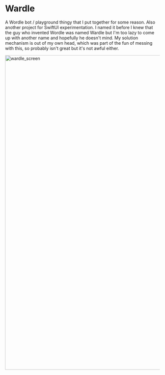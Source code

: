 Wardle
=======

A Wordle bot / playground thingy that I put together for some reason. Also another project for SwiftUI experimentation. I named it before I knew that the guy who invented Wordle was named Wardle but I'm too lazy to come up with another name and hopefully he doesn't mind. My solution mechanism is out of my own head, which was part of the fun of messing with this, so probably isn't great but it's not awful either.

<img width="1024" alt="wardle_screen" src="https://user-images.githubusercontent.com/152576/200575207-eb3a0300-2705-4559-8019-8660925dba81.png">
